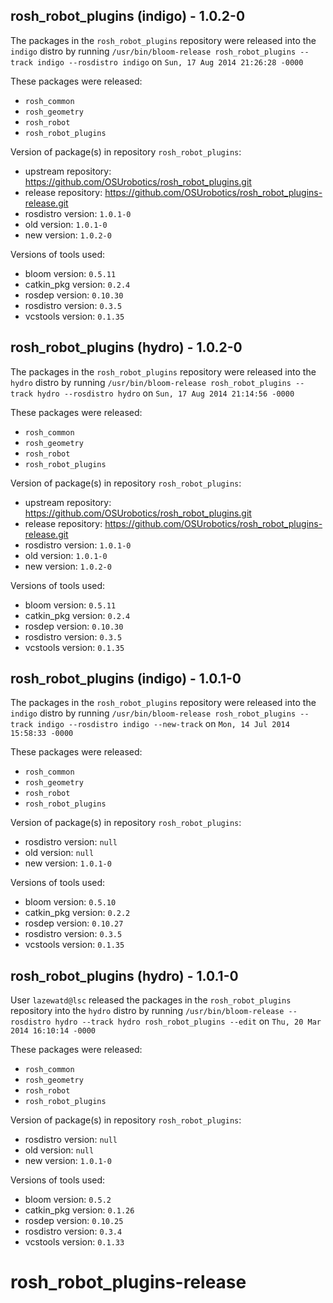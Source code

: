 ## rosh_robot_plugins (indigo) - 1.0.2-0

The packages in the `rosh_robot_plugins` repository were released into the `indigo` distro by running `/usr/bin/bloom-release rosh_robot_plugins --track indigo --rosdistro indigo` on `Sun, 17 Aug 2014 21:26:28 -0000`

These packages were released:
- `rosh_common`
- `rosh_geometry`
- `rosh_robot`
- `rosh_robot_plugins`

Version of package(s) in repository `rosh_robot_plugins`:
- upstream repository: https://github.com/OSUrobotics/rosh_robot_plugins.git
- release repository: https://github.com/OSUrobotics/rosh_robot_plugins-release.git
- rosdistro version: `1.0.1-0`
- old version: `1.0.1-0`
- new version: `1.0.2-0`

Versions of tools used:
- bloom version: `0.5.11`
- catkin_pkg version: `0.2.4`
- rosdep version: `0.10.30`
- rosdistro version: `0.3.5`
- vcstools version: `0.1.35`


## rosh_robot_plugins (hydro) - 1.0.2-0

The packages in the `rosh_robot_plugins` repository were released into the `hydro` distro by running `/usr/bin/bloom-release rosh_robot_plugins --track hydro --rosdistro hydro` on `Sun, 17 Aug 2014 21:14:56 -0000`

These packages were released:
- `rosh_common`
- `rosh_geometry`
- `rosh_robot`
- `rosh_robot_plugins`

Version of package(s) in repository `rosh_robot_plugins`:
- upstream repository: https://github.com/OSUrobotics/rosh_robot_plugins.git
- release repository: https://github.com/OSUrobotics/rosh_robot_plugins-release.git
- rosdistro version: `1.0.1-0`
- old version: `1.0.1-0`
- new version: `1.0.2-0`

Versions of tools used:
- bloom version: `0.5.11`
- catkin_pkg version: `0.2.4`
- rosdep version: `0.10.30`
- rosdistro version: `0.3.5`
- vcstools version: `0.1.35`


## rosh_robot_plugins (indigo) - 1.0.1-0

The packages in the `rosh_robot_plugins` repository were released into the `indigo` distro by running `/usr/bin/bloom-release rosh_robot_plugins --track indigo --rosdistro indigo --new-track` on `Mon, 14 Jul 2014 15:58:33 -0000`

These packages were released:
- `rosh_common`
- `rosh_geometry`
- `rosh_robot`
- `rosh_robot_plugins`

Version of package(s) in repository `rosh_robot_plugins`:
- rosdistro version: `null`
- old version: `null`
- new version: `1.0.1-0`

Versions of tools used:
- bloom version: `0.5.10`
- catkin_pkg version: `0.2.2`
- rosdep version: `0.10.27`
- rosdistro version: `0.3.5`
- vcstools version: `0.1.35`


## rosh_robot_plugins (hydro) - 1.0.1-0

User `lazewatd@lsc` released the packages in the `rosh_robot_plugins` repository into the `hydro` distro by running `/usr/bin/bloom-release --rosdistro hydro --track hydro rosh_robot_plugins --edit` on `Thu, 20 Mar 2014 16:10:14 -0000`

These packages were released:
- `rosh_common`
- `rosh_geometry`
- `rosh_robot`
- `rosh_robot_plugins`

Version of package(s) in repository `rosh_robot_plugins`:
- rosdistro version: `null`
- old version: `null`
- new version: `1.0.1-0`

Versions of tools used:
- bloom version: `0.5.2`
- catkin_pkg version: `0.1.26`
- rosdep version: `0.10.25`
- rosdistro version: `0.3.4`
- vcstools version: `0.1.33`


rosh_robot_plugins-release
==========================
